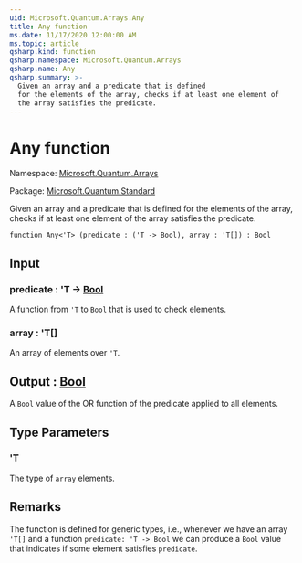 ```yaml
---
uid: Microsoft.Quantum.Arrays.Any
title: Any function
ms.date: 11/17/2020 12:00:00 AM
ms.topic: article
qsharp.kind: function
qsharp.namespace: Microsoft.Quantum.Arrays
qsharp.name: Any
qsharp.summary: >-
  Given an array and a predicate that is defined
  for the elements of the array, checks if at least one element of
  the array satisfies the predicate.
---
```


# Any function

Namespace: [Microsoft.Quantum.Arrays](xref:Microsoft.Quantum.Arrays)

Package: [Microsoft.Quantum.Standard](https://nuget.org/packages/Microsoft.Quantum.Standard)


Given an array and a predicate that is definedfor the elements of the array, checks if at least one element ofthe array satisfies the predicate.

```qsharp
function Any<'T> (predicate : ('T -> Bool), array : 'T[]) : Bool
```


## Input

### predicate : 'T -> [Bool](xref:microsoft.quantum.lang-ref.bool)

A function from `'T` to `Bool` that is used to check elements.


### array : 'T[]

An array of elements over `'T`.



## Output : [Bool](xref:microsoft.quantum.lang-ref.bool)

A `Bool` value of the OR function of the predicate applied to all elements.

## Type Parameters

### 'T

The type of `array` elements.

## Remarks

The function is defined for generic types, i.e., whenever we havean array `'T[]` and a function `predicate: 'T -> Bool` we can producea `Bool` value that indicates if some element satisfies `predicate`.